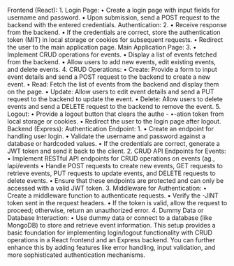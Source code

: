 
Frontend (React):
1.
Login Page:
• Create a login page with input fields for username and password.
• Upon submission, send a POST request to the backend with the entered credentials.
Authentication:
2.
• Receive response from the backend.
• If the credentials are correct, store the authentication token (MIT) in local storage or cookies for
subsequent requests.
• Redirect the user to the main application page.
Main Application Page:
3.
• Implement CRUD operations for events.
• Display a list of events fetched from the backend.
• Allow users to add new events, edit existing events, and delete events.
4.
CRUD Operations:
• Create: Provide a form to input event details and send a POST request to the backend to create a new
event.
• Read: Fetch the list of events from the backend and display them on the page.
• Update: Allow users to edit event details and send a PUT request to the backend to update the event.
• Delete: Allow users to delete events and send a DELETE request to the backend to remove the event.
5.
Logout:
• Provide a logout button that clears the authe - •-ation token from local storage or cookies.
• Redirect the user to the login page after logout.
Backend (Express):
Authentication Endpoint:
1.
• Create an endpoint for handling user login.
• Validate the username and password against a database or hardcoded values.
• If the credentials are correct, generate a JWT token and send it back to the client.
2.
CRUD API Endpoints for Events:
• Implement RESTful API endpoints for CRUD operations on events (ag., lapi/events
• Handle POST requests to create new events, GET requests to retrieve events, PUT requests to update
events, and DELETE requests to delete events.
• Ensure that these endpoints are protected and can only be accessed with a valid JWT token.
3.
Middleware for Authentication:
• Create a middleware function to authenticate requests.
• Verify the -JINT token sent in the request headers.
• If the token is valid, allow the request to proceed; otherwise, return an unauthorized error.
4.
Dummy Data or Database Interaction:
• Use dummy data or connect to a database (like MongoDB) to store and retrieve event information.
This setup provides a basic foundation for implementing login/logout functionality with CRUD operations in a
React frontend and an Express backend. You can further enhance this by adding features like error handling,
input validation, and more sophisticated authentication mechanisms.
